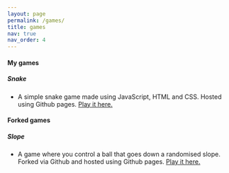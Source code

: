 ```yaml
---
layout: page
permalink: /games/
title: games
nav: true
nav_order: 4
---
```


#### My games
 
 
##### Snake
- A simple snake game made using JavaScript, HTML and CSS. Hosted using Github pages. [Play it here.](https://benhrpr.github.io/snake/)


#### Forked games

##### Slope
- A game where you control a ball that goes down a randomised slope. Forked via Github and hosted using Github pages. [Play it here.](https://benhrpr.github.io/slope/)
